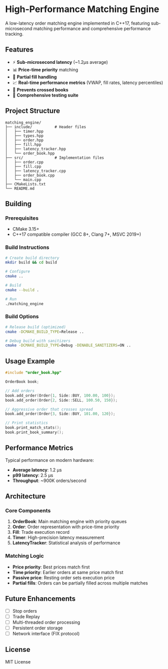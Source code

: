 # High-Performance Matching Engine

A low-latency order matching engine implemented in C++17, featuring sub-microsecond matching performance and comprehensive performance tracking.

## Features

- ⚡ **Sub-microsecond latency** (~1.2µs average)
- 📊 **Price-time priority** matching
- 🔄 **Partial fill handling**
- 📈 **Real-time performance metrics** (VWAP, fill rates, latency percentiles)
- 🎯 **Prevents crossed books**
- 🧪 **Comprehensive testing suite**

## Project Structure

```
matching_engine/
├── include/          # Header files
│   ├── timer.hpp
│   ├── types.hpp
│   ├── order.hpp
│   ├── fill.hpp
│   ├── latency_tracker.hpp
│   └── order_book.hpp
├── src/              # Implementation files
│   ├── order.cpp
│   ├── fill.cpp
│   ├── latency_tracker.cpp
│   ├── order_book.cpp
│   └── main.cpp
├── CMakeLists.txt
└── README.md
```

## Building

### Prerequisites

- CMake 3.15+
- C++17 compatible compiler (GCC 8+, Clang 7+, MSVC 2019+)

### Build Instructions

```bash
# Create build directory
mkdir build && cd build

# Configure
cmake ..

# Build
cmake --build .

# Run
./matching_engine
```

### Build Options

```bash
# Release build (optimized)
cmake -DCMAKE_BUILD_TYPE=Release ..

# Debug build with sanitizers
cmake -DCMAKE_BUILD_TYPE=Debug -DENABLE_SANITIZERS=ON ..
```

## Usage Example

```cpp
#include "order_book.hpp"

OrderBook book;

// Add orders
book.add_order(Order{1, Side::BUY, 100.00, 100});
book.add_order(Order{2, Side::SELL, 100.50, 150});

// Aggressive order that crosses spread
book.add_order(Order{3, Side::BUY, 101.00, 120});

// Print statistics
book.print_match_stats();
book.print_book_summary();
```

## Performance Metrics

Typical performance on modern hardware:

- **Average latency**: 1.2 µs
- **p99 latency**: 2.5 µs
- **Throughput**: ~900K orders/second

## Architecture

### Core Components

1. **OrderBook**: Main matching engine with priority queues
2. **Order**: Order representation with price-time priority
3. **Fill**: Trade execution record
4. **Timer**: High-precision latency measurement
5. **LatencyTracker**: Statistical analysis of performance

### Matching Logic

- **Price priority**: Best prices match first
- **Time priority**: Earlier orders at same price match first
- **Passive price**: Resting order sets execution price
- **Partial fills**: Orders can be partially filled across multiple matches

## Future Enhancements

- [ ] Stop orders
- [ ] Trade Replay
- [ ] Multi-threaded order processing
- [ ] Persistent order storage
- [ ] Network interface (FIX protocol)

## License

MIT License
